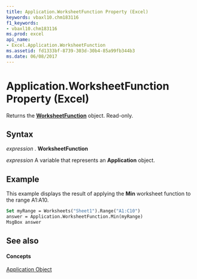 ```yaml
---
title: Application.WorksheetFunction Property (Excel)
keywords: vbaxl10.chm183116
f1_keywords:
- vbaxl10.chm183116
ms.prod: excel
api_name:
- Excel.Application.WorksheetFunction
ms.assetid: fd1333bf-8739-303d-30b4-85a99fb344b3
ms.date: 06/08/2017
---
```



# Application.WorksheetFunction Property (Excel)

Returns the  **[WorksheetFunction](Excel.WorksheetFunction.md)** object. Read-only.


## Syntax

 _expression_ . **WorksheetFunction**

 _expression_ A variable that represents an **Application** object.


## Example

This example displays the result of applying the  **Min** worksheet function to the range A1:A10.


```vb
Set myRange = Worksheets("Sheet1").Range("A1:C10") 
answer = Application.WorksheetFunction.Min(myRange) 
MsgBox answer
```


## See also


#### Concepts


[Application Object](Excel.Application(objec).md)

